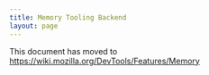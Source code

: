 ```yaml
---
title: Memory Tooling Backend
layout: page
---
```


This document has moved to https://wiki.mozilla.org/DevTools/Features/Memory